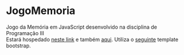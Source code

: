 # JogoMemoria
Jogo da Memória em JavaScript desenvolvido na disciplina de Programação III<br>
Estará hospedado <a href="http://rafacasa.github.io/JogoMemoria">neste link</a> e também <a href="http://rafacasa30.ddns.net/JogoMemoria">aqui</a>.
Utiliza o <a href="http://startbootstrap.com/template-overviews/simple-sidebar/">seguinte</a> template bootstrap.
